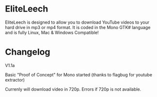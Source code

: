 EliteLeech
==========
EliteLeech is designed to allow you to download YouTube videos to your hard drive in mp3 or mp4 format. It is coded in the Mono GTK# language and is fully Linux, Mac & Windows Compatible!

Changelog
==========
V1.1a

Basic "Proof of Concept" for Mono started (thanks to flagbug for youtube extractor)

Currenly will download video in 720p. Errors if 720p is not available.